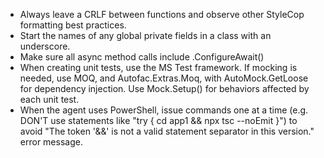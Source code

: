 - Always leave a CRLF between functions and observe other StyleCop formatting best practices.
- Start the names of any global private fields in a class with an underscore.
- Make sure all async method calls include .ConfigureAwait()
- When creating unit tests, use the MS Test framework. If mocking is needed, use MOQ, and Autofac.Extras.Moq, with AutoMock.GetLoose for dependency injection. Use Mock.Setup() for behaviors affected by each unit test.
- When the agent uses PowerShell, issue commands one at a time (e.g. DON'T use statements like "try { cd app1 && npx tsc --noEmit }") to avoid "The token '&&' is not a valid statement separator in this version." error message.
